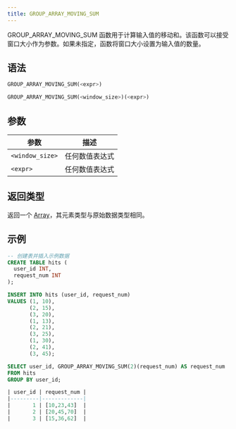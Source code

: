 ```yaml
---
title: GROUP_ARRAY_MOVING_SUM
---
```


GROUP_ARRAY_MOVING_SUM 函数用于计算输入值的移动和。该函数可以接受窗口大小作为参数。如果未指定，函数将窗口大小设置为输入值的数量。

## 语法

```sql
GROUP_ARRAY_MOVING_SUM(<expr>)

GROUP_ARRAY_MOVING_SUM(<window_size>)(<expr>)
```

## 参数

| 参数             | 描述               |
|------------------| ------------------ |
| `<window_size>`  | 任何数值表达式     |
| `<expr>`         | 任何数值表达式     |

## 返回类型

返回一个 [Array](../../00-sql-reference/10-data-types/40-data-type-array-types.md)，其元素类型与原始数据类型相同。

## 示例

```sql
-- 创建表并插入示例数据
CREATE TABLE hits (
  user_id INT,
  request_num INT
);

INSERT INTO hits (user_id, request_num)
VALUES (1, 10),
       (2, 15),
       (3, 20),
       (1, 13),
       (2, 21),
       (3, 25),
       (1, 30),
       (2, 41),
       (3, 45);

SELECT user_id, GROUP_ARRAY_MOVING_SUM(2)(request_num) AS request_num
FROM hits
GROUP BY user_id;

| user_id | request_num |
|---------|-------------|
|       1 | [10,23,43]  |
|       2 | [20,45,70]  |
|       3 | [15,36,62]  |
```